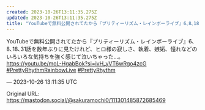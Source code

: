 ```yaml
---
created: 2023-10-26T13:11:35.275Z
updated: 2023-10-26T13:11:35.275Z
title: "YouTubeで無料公開されてたから『プリティーリズム・レインボーライブ』6､8､18､31話を数年ぶりに見たけれど、ヒロ様の寂しさ、執着、嫉妬、憧れなどのいろ[...]"
---
```


<p>YouTubeで無料公開されてたから『プリティーリズム・レインボーライブ』6､8､18､31話を数年ぶりに見たけれど、ヒロ様の寂しさ、執着、嫉妬、憧れなどのいろいろな気持ちを強く感じて泣いちゃった…。<br /><a href="https://youtu.be/moL-HgabBok?si=ivH_yVT6wRgo4zcG" target="_blank" rel="nofollow noopener noreferrer" translate="no"><span class="invisible">https://</span><span class="ellipsis">youtu.be/moL-HgabBok?si=ivH_yV</span><span class="invisible">T6wRgo4zcG</span></a><br /><a href="https://mastodon.social/tags/PrettyRhythmRainbowLive" class="mention hashtag" rel="tag">#<span>PrettyRhythmRainbowLive</span></a> <a href="https://mastodon.social/tags/PrettyRhythm" class="mention hashtag" rel="tag">#<span>PrettyRhythm</span></a></p>

&mdash; 2023-10-26 13:11:35 UTC

Original URL: https://mastodon.social/@sakuramochi0/111301485872685469
